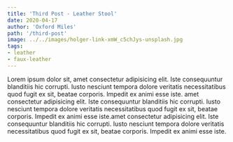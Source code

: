 ```yaml
---
title: 'Third Post - Leather Stool'
date: 2020-04-17
author: 'Oxford Miles'
path: '/third-post'
image: ../../images/holger-link-xmW_c5chJys-unsplash.jpg
tags:
- leather
- faux-leather
---
```


Lorem ipsum dolor sit, amet consectetur adipisicing elit. Iste consequuntur blanditiis hic corrupti. Iusto nesciunt tempora dolore veritatis necessitatibus quod fugit ex sit, beatae corporis. Impedit ex animi esse iste.
amet consectetur adipisicing elit. Iste consequuntur blanditiis hic corrupti. Iusto nesciunt tempora dolore veritatis necessitatibus quod fugit ex sit, beatae corporis. Impedit ex animi esse iste.amet consectetur adipisicing elit. Iste consequuntur blanditiis hic corrupti. Iusto nesciunt tempora dolore veritatis necessitatibus quod fugit ex sit, beatae corporis. Impedit ex animi esse iste.